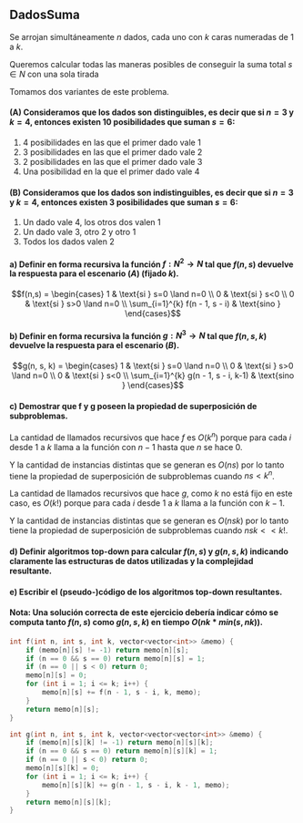 DadosSuma
---
Se arrojan simultáneamente $n$ dados, cada uno con $k$ caras numeradas de $1$ a $k$. 

Queremos calcular todas las maneras posibles de conseguir la suma total $s \in N$ con una sola tirada

Tomamos dos variantes de este problema.

#### (A) Consideramos que los dados son distinguibles, es decir que si $n=3$ y $k=4$, entonces existen $10$ posibilidades que suman $s=6$:
1) 4 posibilidades en las que el primer dado vale 1
2) 3 posibilidades en las que el primer dado vale 2
3) 2 posibilidades en las que el primer dado vale 3
4) Una posibilidad en la que el primer dado vale 4 

#### (B) Consideramos que los dados son indistinguibles, es decir que si $n=3$ y $k=4$, entonces existen $3$ posibilidades que suman $s=6$:
1) Un dado vale 4, los otros dos valen 1
2) Un dado vale 3, otro 2 y otro 1
3) Todos los dados valen 2

#### a) Definir en forma recursiva la función $f : N^2 \rightarrow N$ tal que $f(n,s)$ devuelve la respuesta para el escenario $(A)$ (fijado $k$).

```math
f(n,s) =  
\begin{cases} 1 & \text{si } s=0 \land n=0  \\ 
0 & \text{si } s<0  \\  
0 & \text{si } s>0 \land n=0  \\
\sum_{i=1}^{k} f(n - 1, s - i)  & \text{sino } \end{cases}
```

#### b) Definir en forma recursiva la función $g : N^3 \rightarrow N$ tal que $f(n,s,k)$ devuelve la respuesta para el escenario $(B)$.

```math
g(n, s, k) =  \begin{cases} 1 & \text{si } s=0 \land n=0  \\ 0 & \text{si } s>0 \land n=0  \\ 0 & \text{si } s<0  \\  \sum_{i=1}^{k} g(n - 1, s - i, k-1)  & \text{sino } \end{cases}
```

#### c) Demostrar que f y g poseen la propiedad de superposición de subproblemas.

La cantidad de llamados recursivos que hace $f$ es $O(k^n)$ porque para cada $i$ desde $1$ a $k$ llama a la función con $n-1$ hasta que $n$ se hace $0$.

Y la cantidad de instancias distintas que se generan es $O(ns)$ por lo tanto tiene la propiedad de superposición de subproblemas cuando $ns < k^n$.

La cantidad de llamados recursivos que hace $g$, como $k$ no está fijo en este caso, es $O(k!)$ porque para cada $i$ desde $1$ a $k$ llama a la función con $k-1$.

Y la cantidad de instancias distintas que se generan es $O(nsk)$ por lo tanto tiene la propiedad de superposición de subproblemas cuando $nsk << k!$.

#### d) Definir algoritmos top-down para calcular $f(n,s)$ y $g(n,s,k)$ indicando claramente las estructuras de datos utilizadas y la complejidad resultante.

#### e) Escribir el (pseudo-)código de los algoritmos top-down resultantes.

#### Nota: Una solución correcta de este ejercicio debería indicar cómo se computa tanto $f(n,s)$ como $g(n,s,k)$ en tiempo $O(nk*min(s, nk))$.

```c++
int f(int n, int s, int k, vector<vector<int>> &memo) {
    if (memo[n][s] != -1) return memo[n][s];
    if (n == 0 && s == 0) return memo[n][s] = 1;
    if (n == 0 || s < 0) return 0;
    memo[n][s] = 0;
    for (int i = 1; i <= k; i++) {
        memo[n][s] += f(n - 1, s - i, k, memo);
    }
    return memo[n][s];
}
```

```c++
int g(int n, int s, int k, vector<vector<vector<int>> &memo) {
    if (memo[n][s][k] != -1) return memo[n][s][k];
    if (n == 0 && s == 0) return memo[n][s][k] = 1;
    if (n == 0 || s < 0) return 0;
    memo[n][s][k] = 0;
    for (int i = 1; i <= k; i++) {
        memo[n][s][k] += g(n - 1, s - i, k - 1, memo);
    }
    return memo[n][s][k];
}
```
